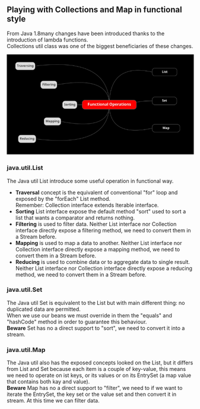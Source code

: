 ## Playing with Collections and Map in functional style
From Java 1.8many changes have been introduced thanks to the introduction of lambda functions.  
Collections util class was one of the biggest beneficiaries of these changes.

![image info](./imgs/Schermata_20240829_142947.png "Mind Map")

### java.util.List
The Java util List introduce some useful operation in functional way.

- **Traversal** concept is the equivalent of conventional "for" loop and exposed by the "forEach" List method.  
  Remember: Collection interface extends Iterable interface.
- **Sorting** List interface expose the default method "sort" used to sort a list that wants a comparator and returns nothing.
- **Filtering** is used to filter data. Neither List interface nor Collection interface directly expose a filtering method, we need to convert them in a Stream before.
- **Mapping** is used to map a data to another. Neither List interface nor Collection interface directly expose a mapping method, we need to convert them in a Stream before.
- **Reducing** is used to combine data or to aggregate data to single result. Neither List interface nor Collection interface directly expose a reducing method, we need to convert them in a Stream before.


### java.util.Set
The Java util Set is equivalent to the List but with main different thing: no duplicated data are permitted.  
When we use our beans we must override in them the "equals" and "hashCode" method in order to guarantee this behaviour.  
**Beware** Set has no a direct support to "sort", we need to convert it into a stream.

### java.util.Map
The Java util also has the exposed concepts looked on the List, but it differs from List and Set because each item is a couple of key-value, this means we need to operate on ist keys, or its values or on its EntrySet (a map value that contains both kay and value).  
**Beware** Map has no a direct support to "filter", we need to if we want to iterate the EntrySet, the key set or the value set and then convert it in stream. At this time we can filter data.
